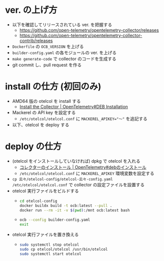# ver. の上げ方

- 以下を確認してリリースされている ver. を把握する
  - https://github.com/open-telemetry/opentelemetry-collector/releases
  - https://github.com/open-telemetry/opentelemetry-collector-contrib/releases
- `Dockerfile` の `OCB_VERSION` を上げる
- `builder-config.yaml` の各モジュールの ver. を上げる
- `make generate-code` で collector のコードを生成する
- git commit し、pull request を作る

# install の仕方 (初回のみ)

- AMD64 版の otelcol を install する
  - [Install the Collector | OpenTelemetry#DEB Installation](https://opentelemetry.io/docs/collector/installation/#deb-installation])
- Mackerel の API key を設定する
  - `/etc/otelcol/otelcol.conf` に `MACKEREL_APIKEY="〜"` を追記する
- 以下、otelcol を deploy する

# deploy の仕方

- (otelcol をインストールしていなければ) dpkg で otelcol を入れる
  - [コレクターのインストール | OpenTelemetry#debのインストール](https://opentelemetry.io/ja/docs/collector/installation/#deb%E3%81%AE%E3%82%A4%E3%83%B3%E3%82%B9%E3%83%88%E3%83%BC%E3%83%AB)
  - `/etc/otelcol/otelcol.conf` に `MACKEREL_APIKEY` 環境変数を設定する
- `cp 云々/otelcol-config/otelcol-云々-config.yaml /etc/otelcol/otelcol.conf` で collector の設定ファイルを設置する
- otelcol 実行ファイルをビルドする
  - ```sh
    cd otelcol-config
    docker buildx build -t ocb:latest --pull .
    docker run --rm -it -v $(pwd):/mnt ocb:latest bash
    ```
  - ```sh
    ocb --config builder-config.yaml
    exit
    ```
- otelcol 実行ファイルを置き換える
  - ```sh
    sudo systemctl stop otelcol
    sudo cp otelcol/otelcol /usr/bin/otelcol
    sudo systemctl start otelcol
    ```
